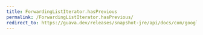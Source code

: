```yaml
---
title: ForwardingListIterator.hasPrevious
permalink: /ForwardingListIterator.hasPrevious/
redirect_to: https://guava.dev/releases/snapshot-jre/api/docs/com/google/common/collect/ForwardingListIterator.html#hasPrevious--
---
```

